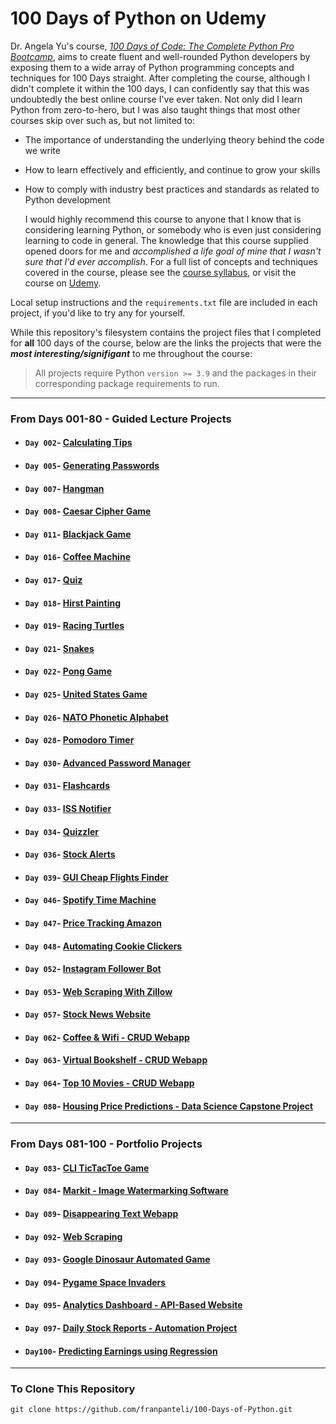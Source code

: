  # 100 Days of Python on Udemy

Dr. Angela Yu's course, [_100 Days of Code: The Complete Python Pro Bootcamp_](https://www.udemy.com/course/100-Days-of-code/), aims to create fluent and well-rounded Python developers by exposing them to a wide array of Python programming concepts and techniques for 100 Days straight. After completing the course, although I didn't complete it within the 100 days, I can confidently say that this was undoubtedly the best online course I've ever taken. Not only did I learn Python from zero-to-hero, but I was also taught things that most other courses skip over such as, but not limited to:
* The importance of understanding the underlying theory behind the code we write
* How to learn effectively and efficiently, and continue to grow your skills
* How to comply with industry best practices and standards as related to Python development

    I would highly recommend this course to anyone that I know that is considering learning Python, or somebody who is even just considering learning to code in general. The knowledge that this course supplied opened doors for me and _accomplished a life goal of mine that I wasn't sure that I'd ever accomplish_. For a full list of concepts and techniques covered in the course, please see the [course syllabus](./syllabus.pdf), or visit the course on [Udemy](https://www.udemy.com/course/100-Days-of-code/).

Local setup instructions and the `requirements.txt` file are included in each project, if you'd like to try any for yourself. 

While this repository's filesystem contains the project files that I completed for **all** 100 days of the course, below are the links the projects that were the **_most interesting/signifigant_** to me throughout the course:

> All projects require Python `version >= 3.9` and the packages in their corresponding package requirements to run.
___

### From **Days 001-80** - Guided Lecture Projects
- #### `Day 002`- [Calculating Tips](./Days%20001-005/Day_002/)
- #### `Day 005`- [Generating Passwords](./Days%20001-005/Day_005/)
- #### `Day 007`- [Hangman](./Days%20006-010/Day_007/)
- #### `Day 008`- [Caesar Cipher Game](./Days%20006-010/Day_008/)
- #### `Day 011`- [Blackjack Game](./Days%20011-015/Day_011/)
- #### `Day 016`- [Coffee Machine](./Days%20016-020/Day_016/)
- #### `Day 017`- [Quiz](./Days%20016-020/Day_017/)
- #### `Day 018`- [Hirst Painting](./Days%20016-020/Day_018/)
- #### `Day 019`- [Racing Turtles](./Days%20016-020/Day_019/)
- #### `Day 021`- [Snakes](./Days%20021-025/Day_021/)
- #### `Day 022`- [Pong Game](./Days%20021-025/Day_022/)
- #### `Day 025`- [United States Game](./Days%20021-025/Day_025/)
- #### `Day 026`- [NATO Phonetic Alphabet](./Days%20026-030/Day_026/)
- #### `Day 028`- [Pomodoro Timer](./Days%20026-030/Day_028/)
- #### `Day 030`- [Advanced Password Manager](./Days%20026-030/Day_030/)
- #### `Day 031`- [Flashcards](./Days%20031-035/Day_031/)
- #### `Day 033`- [ISS Notifier](./Days%20031-035/Day_033/)
- #### `Day 034`- [Quizzler](./Days%20031-035/Day_034/)
- #### `Day 036`- [Stock Alerts](./Days%20036-040/Day_036/)
- #### `Day 039`- [GUI Cheap Flights Finder](./Days%20036-040/Day_039/)
- #### `Day 046`- [Spotify Time Machine](./Days%20041-046/Day_046/)
- #### `Day 047`- [Price Tracking Amazon](./Days%20047-050/Day_047/)
- #### `Day 048`- [Automating Cookie Clickers](./Days%20047-050/Day_048/)
- #### `Day 052`- [Instagram Follower Bot](./Days%20051-055/Day_052/)
- #### `Day 053`- [Web Scraping With Zillow](./Days%20051-055/Day_053/)
- #### `Day 057`- [Stock News Website](./Days%20056-060/Day_057/)
- #### `Day 062`- [Coffee & Wifi - CRUD Webapp](./Days%20061-065/Day_062/)
- #### `Day 063`- [Virtual Bookshelf - CRUD Webapp](./Days%20061-065/Day_063/)
- #### `Day 064`- [Top 10 Movies - CRUD Webapp](./Days%20061-065/Day_064/)
- #### `Day 080`- [Housing Price Predictions - Data Science Capstone Project](./Days%20076-080/Day_080/)

___

### From **Days 081-100** - Portfolio Projects
- #### `Day 083`- [CLI TicTacToe Game](./Days%20081-085/Day_083/)
- #### `Day 084`- [Markit - Image Watermarking Software](./Days%20081-085/Day_084/)
- #### `Day 089`- [Disappearing Text Webapp](./Days%20086-090/Day_089/)
- #### `Day 092`- [Web Scraping](./Days%20091-095/Day_092/)
- #### `Day 093`- [Google Dinosaur Automated Game](./Days%20091-095/Day_093/)
- #### `Day 094`- [Pygame Space Invaders](./Days%20091-095/Day_094/)
- #### `Day 095`- [Analytics Dashboard - API-Based Website](./Days%20091-095/Day_095/)
- #### `Day 097`- [Daily Stock Reports - Automation Project](./Days%20096-100/Day_097/)
- #### `Day100`- [Predicting Earnings using Regression](./Days%20096-100/Day_100/)
___
### To Clone This Repository 
```
git clone https://github.com/franpanteli/100-Days-of-Python.git
